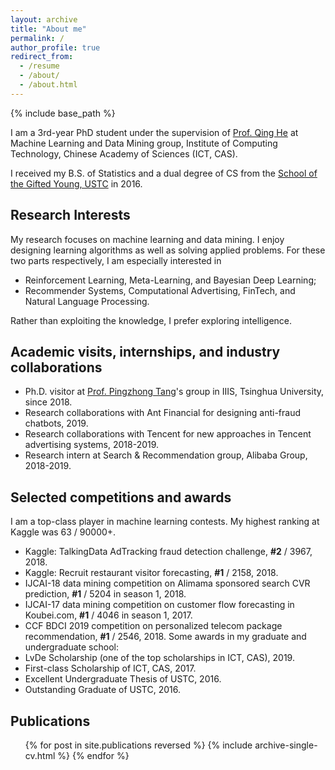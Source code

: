 ```yaml
---
layout: archive
title: "About me"
permalink: /
author_profile: true
redirect_from:
  - /resume
  - /about/
  - /about.html
---
```


{% include base_path %}

I am a 3rd-year PhD student under the supervision of [Prof. Qing He](http://people.ucas.edu.cn/~0000964?language=en) at Machine Learning and Data Mining group, Institute of Computing Technology, Chinese Academy of Sciences (ICT, CAS).

I received my B.S. of Statistics and a dual degree of CS from the [School of the Gifted Young, USTC](https://en.scgy.ustc.edu.cn/) in 2016.

## Research Interests

My research focuses on machine learning and data mining. I enjoy designing learning algorithms as well as solving applied problems. For these two parts respectively, I am especially interested in
* Reinforcement Learning, Meta-Learning, and Bayesian Deep Learning;
* Recommender Systems, Computational Advertising, FinTech, and Natural Language Processing.

Rather than exploiting the knowledge, I prefer exploring intelligence.

## Academic visits, internships, and industry collaborations

* Ph.D. visitor at [Prof. Pingzhong Tang](http://iiis.tsinghua.edu.cn/~kenshin/)'s group in IIIS, Tsinghua University, since 2018.
* Research collaborations with Ant Financial for designing anti-fraud chatbots, 2019.
* Research collaborations with Tencent for new approaches in Tencent advertising systems, 2018-2019.
* Research intern at Search & Recommendation group, Alibaba Group, 2018-2019.

## Selected competitions and awards
I am a top-class player in machine learning contests. My highest ranking at Kaggle was 63 / 90000+.
* Kaggle: TalkingData AdTracking fraud detection challenge, **\#2** / 3967, 2018.
* Kaggle: Recruit restaurant visitor forecasting, **\#1** / 2158, 2018.
* IJCAI-18 data mining competition on Alimama sponsored search CVR prediction, **\#1** / 5204 in season 1, 2018.
* IJCAI-17 data mining competition on customer flow forecasting in Koubei.com, **\#1** / 4046 in season 1, 2017.
* CCF BDCI 2019 competition on personalized telecom package recommendation, **\#1** / 2546, 2018.
Some awards in my graduate and undergraduate school:
* LvDe Scholarship (one of the top scholarships in ICT, CAS), 2019.
* First-class Scholarship of ICT, CAS, 2017.
* Excellent Undergraduate Thesis of USTC, 2016.
* Outstanding Graduate of USTC, 2016.

## Publications

<ul>{% for post in site.publications reversed %}
{% include archive-single-cv.html %}
{% endfor %}</ul>
